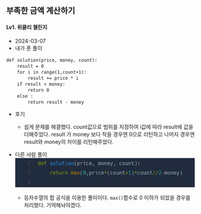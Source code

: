 ## 부족한 금액 계산하기  
#### Lv1. 위클리 챌린지  

* 2024-03-07  
* 내가 푼 풀이  
```
def solution(price, money, count):
    result = 0
    for i in range(1,count+1):
        result += price * i
    if result < money:
        return 0
    else :
        return result - money
```

* 후기  
    * 쉽게 문제를 해결했다. count값으로 범위를 지정하여 i값에 따라 result에 값을 더해주었다. result 가 money 보다 작을 경우엔 0으로 리턴하고 나머지 경우엔 result와 money의 차이를 리턴해주었다.  

* 다른 사람 풀이  
    <img src="./img/image19.png">  

    * 등차수열의 합 공식을 이용한 풀이이다. ```max()```함수로 0 이하가 되었을 경우를 처리했다. 기억해놔야겠다.  

    